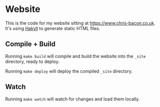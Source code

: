 # Website

This is the code for my website sitting at https://www.chris-bacon.co.uk. It's using [Hakyll](https://jaspervdj.be/hakyll) to generate static HTML files.

## Compile + Build

Running `make build` will compile and build the website into the `_site` directory, ready to deploy.

Running `make deploy` will deploy the compiled `_site` directory.

## Watch

Running `make watch` will watch for changes and load them locally.

